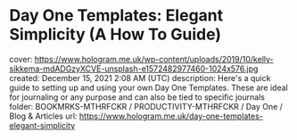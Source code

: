 # Day One Templates: Elegant Simplicity (A How To Guide)

cover: https://www.hologram.me.uk/wp-content/uploads/2019/10/kelly-sikkema-mdADGzyXCVE-unsplash-e1572482977460-1024x576.jpg
created: December 15, 2021 2:08 AM (UTC)
description: Here's a quick guide to setting up and using your own Day One Templates. These are ideal for journaling or any purpose and can also be tied to specific journals
folder: BOOKMRKS-MTHRFCKR / PRODUCTIVITY-MTHRFCKR / Day One / Blog & Articles
url: https://www.hologram.me.uk/day-one-templates-elegant-simplicity